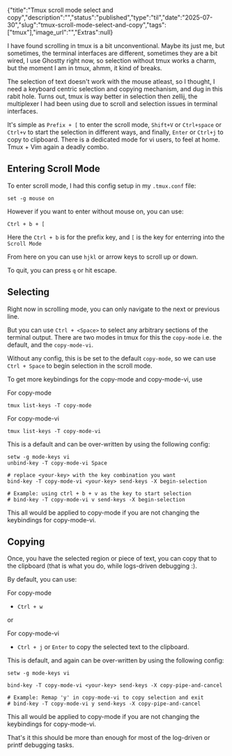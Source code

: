 {"title":"Tmux scroll mode select and copy","description":"","status":"published","type":"til","date":"2025-07-30","slug":"tmux-scroll-mode-select-and-copy","tags":["tmux"],"image_url":"","Extras":null}


I have found scrolling in tmux is a bit unconventional. Maybe its just me, but sometimes, the terminal interfaces are different, sometimes they are a bit wired, I use Ghostty right now, so selection without tmux works a charm, but the moment I am in tmux, ahmm, it kind of breaks.

The selection of text doesn't work with the mouse atleast, so I thought, I need a keyboard centric selection and copying mechanism, and dug in this rabit hole. Turns out, tmux is way better in selection then zellij, the multiplexer I had been using due to scroll and selection issues in terminal interfaces.

It's simple as `Prefix + [` to enter the scroll mode, `Shift+V` or `Ctrl+space` or `Ctrl+v` to start the selection in different ways, and finally, `Enter` or `Ctrl+j` to copy to clipboard. There is a dedicated mode for vi users, to feel at home. Tmux + Vim again a deadly combo.

## Entering Scroll Mode

To enter scroll mode, I had this config setup in my `.tmux.conf` file:

```
set -g mouse on
```

However if you want to enter without mouse on, you can use:

```
Ctrl + b + [
```

Here the `Ctrl + b` is for the prefix key, and `[` is the key for enterring into the  `Scroll Mode`

From here on you can use `hjkl` or arrow keys to scroll up or down.

To quit, you can press `q` or hit escape.

## Selecting 

Right now in scrolling mode, you can only navigate to the next or previous line. 

But you can use `Ctrl + <Space>` to select any arbitrary sections of the terminal output.
There are two modes in tmux for this the `copy-mode` i.e. the default, and the `copy-mode-vi`.

Without any config, this is be set to the default `copy-mode`, so we can use `Ctrl + Space` to begin selection in the scroll mode.

To get more keybindings for the copy-mode and copy-mode-vi, use 

For copy-mode
```
tmux list-keys -T copy-mode
```

For copy-mode-vi
```
tmux list-keys -T copy-mode-vi
```

This is a default and can be over-written by using the following config:

```
setw -g mode-keys vi
unbind-key -T copy-mode-vi Space

# replace <your-key> with the key combination you want
bind-key -T copy-mode-vi <your-key> send-keys -X begin-selection

# Example: using ctrl + b + v as the key to start selection
# bind-key -T copy-mode-vi v send-keys -X begin-selection
```

This all would be applied to copy-mode if you are not changing the keybindings for copy-mode-vi.

## Copying

Once, you have the selected region or piece of text, you can copy that to the clipboard (that is what you do, while logs-driven debugging :).

By default, you can use:

For copy-mode
- `Ctrl + w` 

or 

For copy-mode-vi
- `Ctrl + j` or `Enter` to copy the selected text to the clipboard.

This is default, and again can be over-written by using the following config:

```
setw -g mode-keys vi

bind-key -T copy-mode-vi <your-key> send-keys -X copy-pipe-and-cancel

# Example: Remap 'y' in copy-mode-vi to copy selection and exit
# bind-key -T copy-mode-vi y send-keys -X copy-pipe-and-cancel
```

This all would be applied to copy-mode if you are not changing the keybindings for copy-mode-vi.

That's it this should be more than enough for most of the log-driven or printf debugging tasks.
